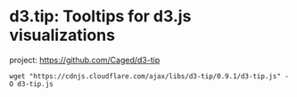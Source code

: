 # d3.tip: Tooltips for d3.js visualizations

project: https://github.com/Caged/d3-tip

``` shell
wget "https://cdnjs.cloudflare.com/ajax/libs/d3-tip/0.9.1/d3-tip.js" -O d3-tip.js
```
